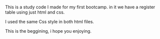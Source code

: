 This is a study code I made for my first bootcamp. 
in it we have a register table using just html and css. 

I used the same Css style in both html files. 

This is the beggining, i hope you enjoying. 
